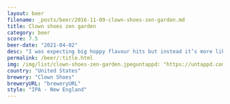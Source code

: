 ```yaml
---
layout: beer
filename: _posts/beer/2016-11-09-clown-shoes-zen-garden.md
title: Clown shoes zen garden
category: beer
score: 7.5
beer-date: "2021-04-02"
desc: "I was expecting big hoppy flavour hits but instead it’s more like a subdued west coast IPA"
permalink: /beer/:title.html
img: /img/list/clown-shoes-zen-garden.jpeguntappd: "https://untappd.com/b/clown-shoes-zen-garden/3070777"
country: "United States"
brewery: "Clown Shoes"
breweryURL: "breweryURL"
style: "IPA - New England"
---
```

